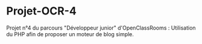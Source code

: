 # Projet-OCR-4
Projet n°4 du parcours "Développeur junior" d'OpenClassRooms : Utilisation du PHP afin de proposer un moteur de blog simple.
